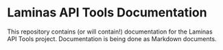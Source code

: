 Laminas API Tools Documentation
=======================

This repository contains (or will contain!) documentation for the Laminas API Tools
project. Documentation is being done as Markdown documents.
